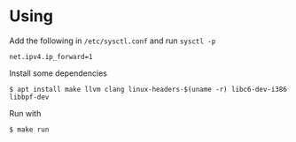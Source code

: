 
# Using

Add the following in `/etc/sysctl.conf` and run `sysctl -p`

```
net.ipv4.ip_forward=1
```

Install some dependencies

```
$ apt install make llvm clang linux-headers-$(uname -r) libc6-dev-i386 libbpf-dev
```

Run with

```
$ make run
```

